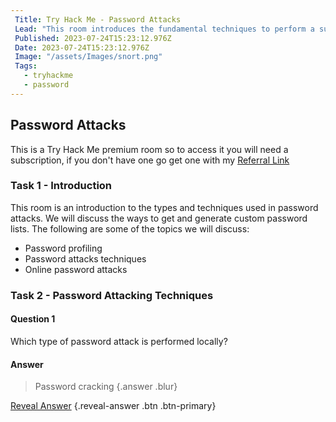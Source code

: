 ```yaml
---
 Title: Try Hack Me - Password Attacks
 Lead: "This room introduces the fundamental techniques to perform a successful password attack against various services and scenarios." 
 Published: 2023-07-24T15:23:12.976Z 
 Date: 2023-07-24T15:23:12.976Z 
 Image: "/assets/Images/snort.png" 
 Tags: 
   - tryhackme 
   - password
---
```


## Password Attacks

This is a Try Hack Me premium room so to access it you will need a subscription, if you don't have one go get one with my [Referral Link](https://tryhackme.com/signup?referrer=638ca30a6675850049e4858e)

### Task 1 - Introduction

This room is an introduction to the types and techniques used in password attacks. We will discuss the ways to get and generate custom password lists. The following are some of the topics we will discuss:

* Password profiling
* Password attacks techniques
* Online password attacks

### Task 2 - Password Attacking Techniques

#### Question 1

Which type of password attack is performed locally?

#### Answer
> Password cracking {.answer .blur}

[Reveal Answer](#) {.reveal-answer .btn .btn-primary}
